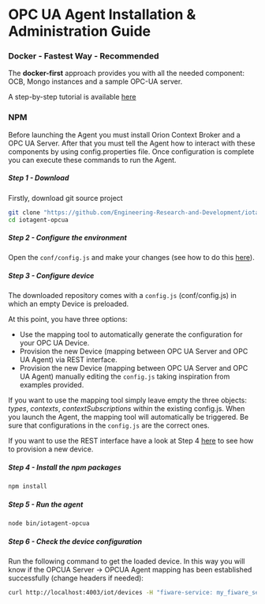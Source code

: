 # OPC UA Agent Installation & Administration Guide

### Docker - Fastest Way - Recommended

The **docker-first** approach provides you with all the needed component: OCB, Mongo instances and a sample OPC-UA
server.

A step-by-step tutorial is available
[here](https://github.com/Engineering-Research-and-Development/iotagent-opcua/blob/master/docs/opc_ua_agent_tutorial.md)

### NPM

Before launching the Agent you must install Orion Context Broker and a OPC UA Server. After that you must tell the Agent
how to interact with these components by using config.properties file. Once configuration is complete you can execute
these commands to run the Agent.

##### Step 1 - Download

Firstly, download git source project

```bash
git clone "https://github.com/Engineering-Research-and-Development/iotagent-opcua"
cd iotagent-opcua
```

##### Step 2 - Configure the environment

Open the `conf/config.js` and make your changes (see how to do this
[here](https://iotagent-opcua.readthedocs.io/en/latest/user_and_programmers_manual/index.html)).

##### Step 3 - Configure device

The downloaded repository comes with a `config.js` (conf/config.js) in which an empty Device is preloaded.

At this point, you have three options:

-   Use the mapping tool to automatically generate the configuration for your OPC UA Device.
-   Provision the new Device (mapping between OPC UA Server and OPC UA Agent) via REST interface.
-   Provision the new Device (mapping between OPC UA Server and OPC UA Agent) manually editing the `config.js` taking inspiration from examples provided.

If you want to use the mapping tool simply leave empty the three objects: *types*, *contexts*, *contextSubscriptions* within the existing config.js. 
When you launch the Agent, the mapping tool will automatically be triggered. Be sure that configurations in the `config.js` are the correct ones.

If you want to use the REST interface have a look at Step 4
[here](https://iotagent-opcua.readthedocs.io/en/latest/opc_ua_agent_tutorial/index.html#step-by-step-tutorial) to see
how to provision a new device.

##### Step 4 - Install the npm packages

```bash
npm install
```

##### Step 5 - Run the agent

```bash
node bin/iotagent-opcua
```

##### Step 6 - Check the device configuration

Run the following command to get the loaded device. In this way you will know if the OPCUA Server -> OPCUA Agent mapping
has been established successfully (change headers if needed):

```bash
curl http://localhost:4003/iot/devices -H "fiware-service: my_fiware_service" -H "fiware-servicepath: /my_fiware_servicepath"
```